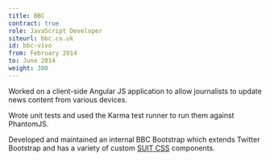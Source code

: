 ```yaml
---
title: BBC
contract: true
role: JavaScript Developer
siteurl: bbc.co.uk
id: bbc-vivo
from: February 2014
to: June 2014
weight: 300
---
```


Worked on a client-side Angular JS application to allow journalists to
update news content from various devices.

Wrote unit tests and used the Karma test runner to run them against
PhantomJS.

Developed and maintained an internal BBC Bootstrap which extends Twitter
Bootstrap and has a variety of custom [SUIT CSS](http://suitcss.github.io/)
components.
